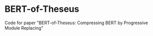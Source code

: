 # BERT-of-Theseus
Code for paper "BERT-of-Theseus: Compressing BERT by Progressive Module Replacing"
